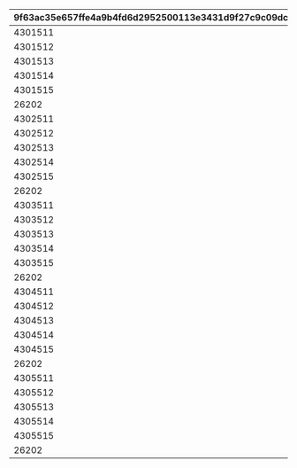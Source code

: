 |9f63ac35e657ffe4a9b4fd6d2952500113e3431d9f27c9c09dce63972c1908f5|3d9f04ee4503eb4ee48db51f87b5d9553ae70bf9f3ebc556aa1f0599e8b4d515|62f6cd48557b3a8e57844f60b03422d68917d123bd077c32dc9395e40da717a4|6096b6954e9ec25c3aaee73ace24b79f8329c987ecad61b86fe8c35dc3524351|
| --- | --- | --- | --- |
|4301511|18|1|1|
|4301512|18|2|1|
|4301513|18|3|1|
|4301514|18|4|1|
|4301515|18|5|1|
|26202|2|6|1|
|4302511|18|1|2|
|4302512|18|2|2|
|4302513|18|3|2|
|4302514|18|4|2|
|4302515|18|5|2|
|26202|2|6|2|
|4303511|18|1|3|
|4303512|18|2|3|
|4303513|18|3|3|
|4303514|18|4|3|
|4303515|18|5|3|
|26202|2|6|3|
|4304511|18|1|4|
|4304512|18|2|4|
|4304513|18|3|4|
|4304514|18|4|4|
|4304515|18|5|4|
|26202|2|6|4|
|4305511|18|1|5|
|4305512|18|2|5|
|4305513|18|3|5|
|4305514|18|4|5|
|4305515|18|5|5|
|26202|2|6|5|